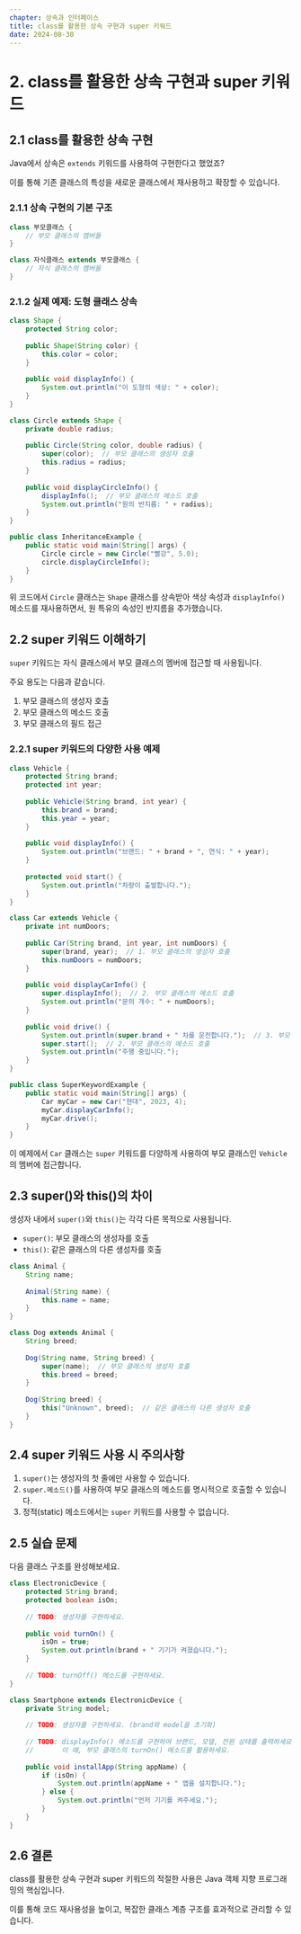 ```yaml
---
chapter: 상속과 인터페이스
title: class를 활용한 상속 구현과 super 키워드
date: 2024-08-30
---
```


# 2. class를 활용한 상속 구현과 super 키워드

## 2.1 class를 활용한 상속 구현

Java에서 상속은 `extends` 키워드를 사용하여 구현한다고 했었죠?

이를 통해 기존 클래스의 특성을 새로운 클래스에서 재사용하고 확장할 수 있습니다.

### 2.1.1 상속 구현의 기본 구조

```java
class 부모클래스 {
    // 부모 클래스의 멤버들
}

class 자식클래스 extends 부모클래스 {
    // 자식 클래스의 멤버들
}
```

### 2.1.2 실제 예제: 도형 클래스 상속

```java
class Shape {
    protected String color;
    
    public Shape(String color) {
        this.color = color;
    }
    
    public void displayInfo() {
        System.out.println("이 도형의 색상: " + color);
    }
}

class Circle extends Shape {
    private double radius;
    
    public Circle(String color, double radius) {
        super(color);  // 부모 클래스의 생성자 호출
        this.radius = radius;
    }
    
    public void displayCircleInfo() {
        displayInfo();  // 부모 클래스의 메소드 호출
        System.out.println("원의 반지름: " + radius);
    }
}

public class InheritanceExample {
    public static void main(String[] args) {
        Circle circle = new Circle("빨강", 5.0);
        circle.displayCircleInfo();
    }
}
```

위 코드에서 `Circle` 클래스는 `Shape` 클래스를 상속받아 색상 속성과 `displayInfo()` 메소드를 재사용하면서, 원 특유의 속성인 반지름을 추가했습니다.

## 2.2 super 키워드 이해하기

`super` 키워드는 자식 클래스에서 부모 클래스의 멤버에 접근할 때 사용됩니다. 

주요 용도는 다음과 같습니다.

1. 부모 클래스의 생성자 호출
2. 부모 클래스의 메소드 호출
3. 부모 클래스의 필드 접근

### 2.2.1 super 키워드의 다양한 사용 예제

```java
class Vehicle {
    protected String brand;
    protected int year;
    
    public Vehicle(String brand, int year) {
        this.brand = brand;
        this.year = year;
    }
    
    public void displayInfo() {
        System.out.println("브랜드: " + brand + ", 연식: " + year);
    }
    
    protected void start() {
        System.out.println("차량이 출발합니다.");
    }
}

class Car extends Vehicle {
    private int numDoors;
    
    public Car(String brand, int year, int numDoors) {
        super(brand, year);  // 1. 부모 클래스의 생성자 호출
        this.numDoors = numDoors;
    }
    
    public void displayCarInfo() {
        super.displayInfo();  // 2. 부모 클래스의 메소드 호출
        System.out.println("문의 개수: " + numDoors);
    }
    
    public void drive() {
        System.out.println(super.brand + " 차를 운전합니다.");  // 3. 부모 클래스의 필드 접근
        super.start();  // 2. 부모 클래스의 메소드 호출
        System.out.println("주행 중입니다.");
    }
}

public class SuperKeywordExample {
    public static void main(String[] args) {
        Car myCar = new Car("현대", 2023, 4);
        myCar.displayCarInfo();
        myCar.drive();
    }
}
```

이 예제에서 `Car` 클래스는 `super` 키워드를 다양하게 사용하여 부모 클래스인 `Vehicle`의 멤버에 접근합니다.

## 2.3 super()와 this()의 차이

생성자 내에서 `super()`와 `this()`는 각각 다른 목적으로 사용됩니다.

- `super()`: 부모 클래스의 생성자를 호출
- `this()`: 같은 클래스의 다른 생성자를 호출

```java
class Animal {
    String name;
    
    Animal(String name) {
        this.name = name;
    }
}

class Dog extends Animal {
    String breed;
    
    Dog(String name, String breed) {
        super(name);  // 부모 클래스의 생성자 호출
        this.breed = breed;
    }
    
    Dog(String breed) {
        this("Unknown", breed);  // 같은 클래스의 다른 생성자 호출
    }
}
```

## 2.4 super 키워드 사용 시 주의사항

1. `super()`는 생성자의 첫 줄에만 사용할 수 있습니다.
2. `super.메소드()`를 사용하여 부모 클래스의 메소드를 명시적으로 호출할 수 있습니다.
3. 정적(static) 메소드에서는 `super` 키워드를 사용할 수 없습니다.

## 2.5 실습 문제

다음 클래스 구조를 완성해보세요.

```java
class ElectronicDevice {
    protected String brand;
    protected boolean isOn;
    
    // TODO: 생성자를 구현하세요.
    
    public void turnOn() {
        isOn = true;
        System.out.println(brand + " 기기가 켜졌습니다.");
    }
    
    // TODO: turnOff() 메소드를 구현하세요.
}

class Smartphone extends ElectronicDevice {
    private String model;
    
    // TODO: 생성자를 구현하세요. (brand와 model을 초기화)
    
    // TODO: displayInfo() 메소드를 구현하여 브랜드, 모델, 전원 상태를 출력하세요.
    //       이 때, 부모 클래스의 turnOn() 메소드를 활용하세요.
    
    public void installApp(String appName) {
        if (isOn) {
            System.out.println(appName + " 앱을 설치합니다.");
        } else {
            System.out.println("먼저 기기를 켜주세요.");
        }
    }
}
```

## 2.6 결론

class를 활용한 상속 구현과 super 키워드의 적절한 사용은 Java 객체 지향 프로그래밍의 핵심입니다. 

이를 통해 코드 재사용성을 높이고, 복잡한 클래스 계층 구조를 효과적으로 관리할 수 있습니다.